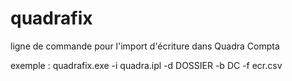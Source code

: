 # quadrafix
ligne de commande pour l'import d'écriture dans Quadra Compta

exemple :
    quadrafix.exe -i quadra.ipl -d DOSSIER -b DC -f ecr.csv